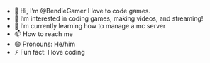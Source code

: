 - 👋 Hi, I’m @BendieGamer I love to code games.
- 👀 I’m interested in coding games, making videos, and streaming!
- 🌱 I’m currently learning how to manage a mc server
- 📫 How to reach me
- 😄 Pronouns: He/him
- ⚡ Fun fact: I love coding

<!---
BendieGamer/BendieGamer is a ✨ special ✨ repository because its `README.md` (this file) appears on your GitHub profile.
You can click the Preview link to take a look at your changes.
--->
